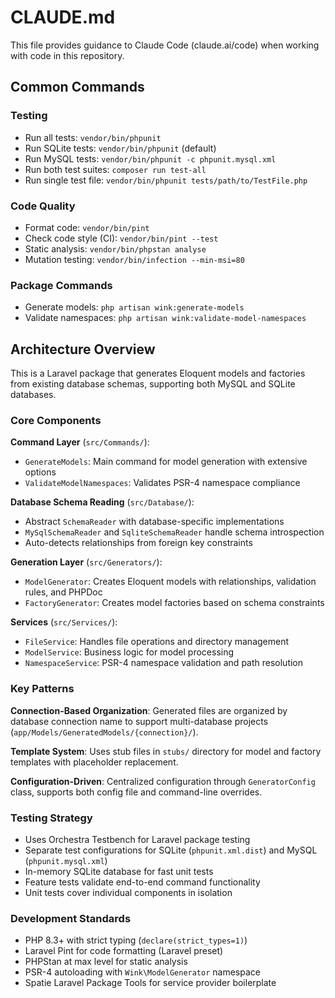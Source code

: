 # CLAUDE.md

This file provides guidance to Claude Code (claude.ai/code) when working with code in this repository.

## Common Commands

### Testing
- Run all tests: `vendor/bin/phpunit`
- Run SQLite tests: `vendor/bin/phpunit` (default)
- Run MySQL tests: `vendor/bin/phpunit -c phpunit.mysql.xml`
- Run both test suites: `composer run test-all`
- Run single test file: `vendor/bin/phpunit tests/path/to/TestFile.php`

### Code Quality
- Format code: `vendor/bin/pint`
- Check code style (CI): `vendor/bin/pint --test`
- Static analysis: `vendor/bin/phpstan analyse`
- Mutation testing: `vendor/bin/infection --min-msi=80`

### Package Commands
- Generate models: `php artisan wink:generate-models`
- Validate namespaces: `php artisan wink:validate-model-namespaces`

## Architecture Overview

This is a Laravel package that generates Eloquent models and factories from existing database schemas, supporting both MySQL and SQLite databases.

### Core Components

**Command Layer** (`src/Commands/`):
- `GenerateModels`: Main command for model generation with extensive options
- `ValidateModelNamespaces`: Validates PSR-4 namespace compliance

**Database Schema Reading** (`src/Database/`):
- Abstract `SchemaReader` with database-specific implementations
- `MySqlSchemaReader` and `SqliteSchemaReader` handle schema introspection
- Auto-detects relationships from foreign key constraints

**Generation Layer** (`src/Generators/`):
- `ModelGenerator`: Creates Eloquent models with relationships, validation rules, and PHPDoc
- `FactoryGenerator`: Creates model factories based on schema constraints

**Services** (`src/Services/`):
- `FileService`: Handles file operations and directory management
- `ModelService`: Business logic for model processing
- `NamespaceService`: PSR-4 namespace validation and path resolution

### Key Patterns

**Connection-Based Organization**: Generated files are organized by database connection name to support multi-database projects (`app/Models/GeneratedModels/{connection}/`).

**Template System**: Uses stub files in `stubs/` directory for model and factory templates with placeholder replacement.

**Configuration-Driven**: Centralized configuration through `GeneratorConfig` class, supports both config file and command-line overrides.

### Testing Strategy

- Uses Orchestra Testbench for Laravel package testing
- Separate test configurations for SQLite (`phpunit.xml.dist`) and MySQL (`phpunit.mysql.xml`)
- In-memory SQLite database for fast unit tests
- Feature tests validate end-to-end command functionality
- Unit tests cover individual components in isolation

### Development Standards

- PHP 8.3+ with strict typing (`declare(strict_types=1)`)
- Laravel Pint for code formatting (Laravel preset)
- PHPStan at max level for static analysis
- PSR-4 autoloading with `Wink\ModelGenerator` namespace
- Spatie Laravel Package Tools for service provider boilerplate